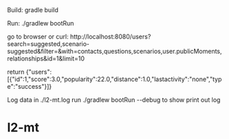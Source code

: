 Build:
gradle build


Run:
./gradlew bootRun

go to browser or curl:
http://localhost:8080/users?search=suggested,scenario-suggested&filter=&with=contacts,questions,scenarios,user.publicMoments,relationships&id=1&limit=10

return
{"users":[{"id":1,"score":3.0,"popularity":22.0,"distance":1.0,"lastactivity":"none","type":"success"}]}

Log data in ./l2-mt.log
run ./gradlew bootRun --debug to show print out log

# l2-mt
